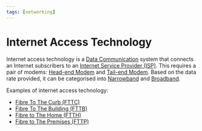 ```yaml
---
tags: [networking]
---
```


# Internet Access Technology

Internet access technology is a [Data Communication](202303271923.md) system
that connects an Internet subscribers to an [Internet Service Provider (ISP)](202209271141.md).
This requires a pair of modems: [Head-end Modem](202303272126.md) and [Tail-end Modem](202303272129.md).
Based on the data rate provided, it can be categorised into
[Narrowband](202304041940.md) and [Broadband](202208311155.md).

Examples of internet access technology:
- [Fibre To The Curb (FTTC)](202303272118.md)
- [Fibre To The Building (FTTB)](202303272120.md)
- [Fibre to The Home (FTTH)](202303272122.md)
- [Fibre to The Premises (FTTP)](202303272124.md)
